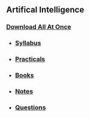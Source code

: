 ## Artifical Intelligence

### [Download All At Once](https://samriddhicollegeedunp-my.sharepoint.com/:f:/g/personal/wilsonshrestha_samriddhicollege_edu_np/EgqByNF28NtDipl5cUkiNpgBmAy88dszShV9nmKbcEhU3g?e=hDf4EX)

- ### [Syllabus](https://samriddhicollegeedunp-my.sharepoint.com/:f:/g/personal/wilsonshrestha_samriddhicollege_edu_np/EmY6nYeoF6pBqzYMwBGtEKABeegIvILU8C6yg08S17H3yw?e=24MH5P)

- ### [Practicals](https://samriddhicollegeedunp-my.sharepoint.com/:f:/g/personal/wilsonshrestha_samriddhicollege_edu_np/Ej9APJZSAdFAo1iYTIIAn-YBnzapYaLE8uQTlxji8LoGRQ?e=djslmk)

- ### [Books](https://samriddhicollegeedunp-my.sharepoint.com/:f:/g/personal/wilsonshrestha_samriddhicollege_edu_np/ErlN-IcG7tFPp7HpMYaA1poByJaYcEGW-zLMTMIoZmxkTg?e=97waLw)
 
- ### [Notes](https://samriddhicollegeedunp-my.sharepoint.com/:f:/g/personal/wilsonshrestha_samriddhicollege_edu_np/EplCzaoSWzdOh7g3xJ6Cl1sBjbIVuGe6rgNE0QACR8Kfsw?e=f72V2V)

- ### [Questions](https://samriddhicollegeedunp-my.sharepoint.com/:f:/g/personal/wilsonshrestha_samriddhicollege_edu_np/EpvDcjgb489NsLFoAk0WwpEBp4BptH81PSS76ISeB1quHw?e=rhV50K)